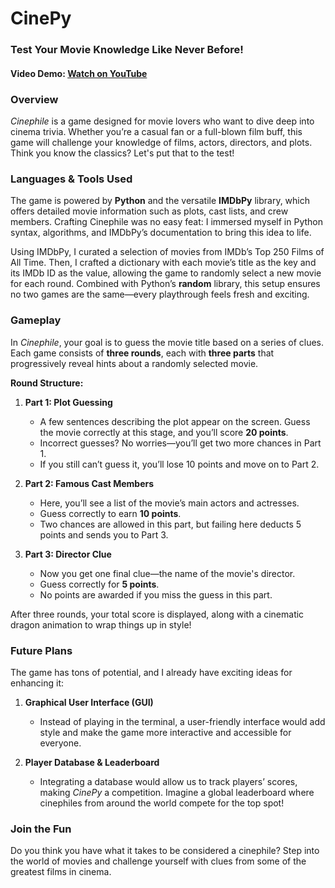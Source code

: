 # CinePy
### **Test Your Movie Knowledge Like Never Before!**
#### **Video Demo:** [Watch on YouTube](https://youtu.be/FVnPspVhYgQ)

### **Overview**
*Cinephile* is a game designed for movie lovers who want to dive deep into cinema trivia. Whether you’re a casual fan or a full-blown film buff, this game will challenge your knowledge of films, actors, directors, and plots. Think you know the classics? Let's put that to the test!

### **Languages & Tools Used**
The game is powered by **Python** and the versatile **IMDbPy** library, which offers detailed movie information such as plots, cast lists, and crew members. Crafting Cinephile was no easy feat: I immersed myself in Python syntax, algorithms, and IMDbPy’s documentation to bring this idea to life.

Using IMDbPy, I curated a selection of movies from IMDb’s Top 250 Films of All Time. Then, I crafted a dictionary with each movie’s title as the key and its IMDb ID as the value, allowing the game to randomly select a new movie for each round. Combined with Python’s **random** library, this setup ensures no two games are the same—every playthrough feels fresh and exciting.

### **Gameplay**
In *Cinephile*, your goal is to guess the movie title based on a series of clues. Each game consists of **three rounds**, each with **three parts** that progressively reveal hints about a randomly selected movie.

**Round Structure:**

1. **Part 1: Plot Guessing**
   - A few sentences describing the plot appear on the screen. Guess the movie correctly at this stage, and you’ll score **20 points**.
   - Incorrect guesses? No worries—you’ll get two more chances in Part 1.
   - If you still can’t guess it, you’ll lose 10 points and move on to Part 2.

2. **Part 2: Famous Cast Members**
   - Here, you’ll see a list of the movie’s main actors and actresses.
   - Guess correctly to earn **10 points**.
   - Two chances are allowed in this part, but failing here deducts 5 points and sends you to Part 3.

3. **Part 3: Director Clue**
   - Now you get one final clue—the name of the movie's director.
   - Guess correctly for **5 points**.
   - No points are awarded if you miss the guess in this part.

After three rounds, your total score is displayed, along with a cinematic dragon animation to wrap things up in style!

### **Future Plans**
The game has tons of potential, and I already have exciting ideas for enhancing it:

1. **Graphical User Interface (GUI)**
   - Instead of playing in the terminal, a user-friendly interface would add style and make the game more interactive and accessible for everyone.

2. **Player Database & Leaderboard**
   - Integrating a database would allow us to track players’ scores, making *CinePy* a competition. Imagine a global leaderboard where cinephiles from around the world compete for the top spot!

### **Join the Fun**
Do you think you have what it takes to be considered a cinephile? Step into the world of movies and challenge yourself with clues from some of the greatest films in cinema.
